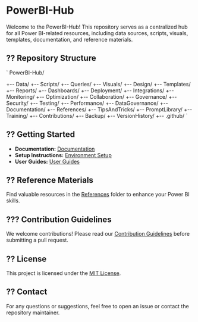 # PowerBI-Hub

Welcome to the PowerBI-Hub! This repository serves as a centralized hub for all Power BI-related resources, including data sources, scripts, visuals, templates, documentation, and reference materials.

## ?? Repository Structure

\`
PowerBI-Hub/

+-- Data/
+-- Scripts/
+-- Queries/
+-- Visuals/
+-- Design/
+-- Templates/
+-- Reports/
+-- Dashboards/
+-- Deployment/
+-- Integrations/
+-- Monitoring/
+-- Optimization/
+-- Collaboration/
+-- Governance/
+-- Security/
+-- Testing/
+-- Performance/
+-- DataGovernance/
+-- Documentation/
+-- References/
+-- TipsAndTricks/
+-- PromptLibrary/
+-- Training/
+-- Contributions/
+-- Backup/
+-- VersionHistory/
+-- .github/
\`

## ?? Getting Started

- **Documentation:** [Documentation](./Documentation/README.md)
- **Setup Instructions:** [Environment Setup](./Documentation/Setup/EnvironmentSetup.md)
- **User Guides:** [User Guides](./Documentation/UserGuides/README.md)

## ?? Reference Materials

Find valuable resources in the [References](./References/) folder to enhance your Power BI skills.

## ??? Contribution Guidelines

We welcome contributions! Please read our [Contribution Guidelines](./Contributions/README.md) before submitting a pull request.

## ?? License

This project is licensed under the [MIT License](./LICENSE).

## ?? Contact

For any questions or suggestions, feel free to open an issue or contact the repository maintainer.
